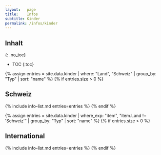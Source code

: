 ```yaml
---
layout:   page
title:    Infos
subtitle: Kinder
permalink: /infos/kinder
---
```


## Inhalt
{: .no_toc}

* TOC
{:toc}

{% assign entries = site.data.kinder | where: "Land", "Schweiz" | group_by: "Typ"  | sort: "name" %}
{% if entries.size > 0 %}
## Schweiz
{% include info-list.md entries=entries %}
{% endif %}

{% assign entries = site.data.kinder | where_exp: "item", "item.Land != 'Schweiz'" | group_by: "Typ"  | sort: "name" %}
{% if entries.size > 0 %}
## International
{% include info-list.md entries=entries %}
{% endif %}
